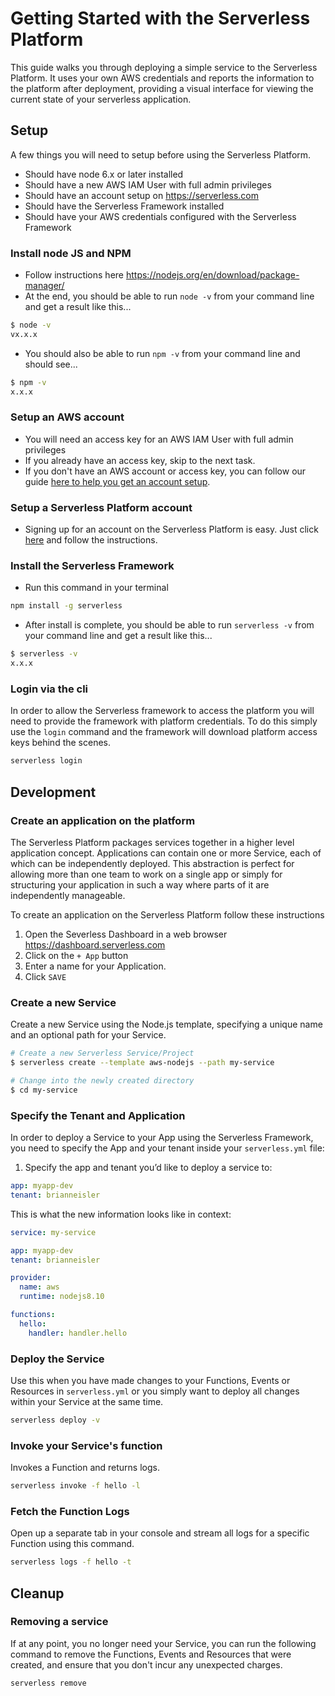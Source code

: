 # Getting Started with the Serverless Platform

This guide walks you through deploying a simple service to the Serverless Platform. It uses your own AWS credentials and reports the information to the platform after deployment, providing a visual interface for viewing the current state of your serverless application.


## Setup

A few things you will need to setup before using the Serverless Platform.
* Should have node 6.x or later installed
* Should have a new AWS IAM User with full admin privileges
* Should have an account setup on https://serverless.com
* Should have the Serverless Framework installed
* Should have your AWS credentials configured with the Serverless Framework

### Install node JS and NPM
* Follow instructions here https://nodejs.org/en/download/package-manager/
* At the end, you should be able to run `node -v` from your command line and get a result like this...
```sh
$ node -v
vx.x.x
```
* You should also be able to run `npm -v` from your command line and should see...
```sh
$ npm -v
x.x.x
```

### Setup an AWS account
* You will need an access key for an AWS IAM User with full admin privileges
* If you already have an access key, skip to the next task.
* If you don't have an AWS account or access key, you can follow our guide [here to help you get an account setup](./setup-aws-account.md).

### Setup a Serverless Platform account
* Signing up for an account on the Serverless Platform is easy. Just click [here](https://dashboard.serverless.com) and follow the instructions.

### Install the Serverless Framework
* Run this command in your terminal
```sh
npm install -g serverless
```
* After install is complete, you should be able to run `serverless -v` from your command line and get a result like this...
```sh
$ serverless -v
x.x.x
```

### Login via the cli

In order to allow the Serverless framework to access the platform you will need to provide the framework with platform credentials. To do this simply use the `login` command and the framework will download platform access keys behind the scenes.

```sh
serverless login
```


## Development

### Create an application on the platform

The Serverless Platform packages services together in a higher level application concept. Applications can contain one or more Service, each of which can be independently deployed. This abstraction is perfect for allowing more than one team to work on a single app or simply for structuring your application in such a way where parts of it are independently manageable.

To create an application on the Serverless Platform follow these instructions
1. Open the Severless Dashboard in a web browser https://dashboard.serverless.com
2. Click on the `+ App` button
3. Enter a name for your Application.
4. Click `SAVE`


### Create a new Service

Create a new Service using the Node.js template, specifying a unique name and an optional path for your Service.

```sh
# Create a new Serverless Service/Project
$ serverless create --template aws-nodejs --path my-service

# Change into the newly created directory
$ cd my-service
```


### Specify the Tenant and Application

In order to deploy a Service to your App using the Serverless Framework, you need to specify the App and your tenant inside your `serverless.yml` file:

1. Specify the app and tenant you’d like to deploy a service to:
```yaml
app: myapp-dev
tenant: brianneisler
```

This is what the new information looks like in context:

```yaml
service: my-service

app: myapp-dev
tenant: brianneisler

provider:
  name: aws
  runtime: nodejs8.10

functions:
  hello:
    handler: handler.hello
```

### Deploy the Service

Use this when you have made changes to your Functions, Events or Resources in `serverless.yml` or you simply want to deploy all changes within your Service at the same time.

```bash
serverless deploy -v
```

### Invoke your Service's function

Invokes a Function and returns logs.

```bash
serverless invoke -f hello -l
```

### Fetch the Function Logs

Open up a separate tab in your console and stream all logs for a specific Function using this command.

```bash
serverless logs -f hello -t
```


## Cleanup

### Removing a service

If at any point, you no longer need your Service, you can run the following command to remove the Functions, Events and Resources that were created, and ensure that you don't incur any unexpected charges.

```sh
serverless remove
```
